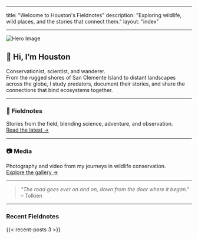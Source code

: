 
---
title: "Welcome to Houston's Fieldnotes"
description: "Exploring wildlife, wild places, and the stories that connect them."
layout: "index"

---

![Hero Image](/img/MTs.jpg)

## 👋 Hi, I’m Houston

Conservationist, scientist, and wanderer.  
From the rugged shores of San Clemente Island to distant landscapes across the globe, I study predators, document their stories, and share the connections that bind ecosystems together.

---

### 📓 Fieldnotes
Stories from the field, blending science, adventure, and observation.  
[Read the latest →](/fieldnotes/)

---

### 📷 Media
Photography and video from my journeys in wildlife conservation.  
[Explore the gallery →](/media/)

---

> *"The road goes ever on and on, down from the door where it began."* – Tolkien

---

### Recent Fieldnotes
{{< recent-posts 3 >}}
